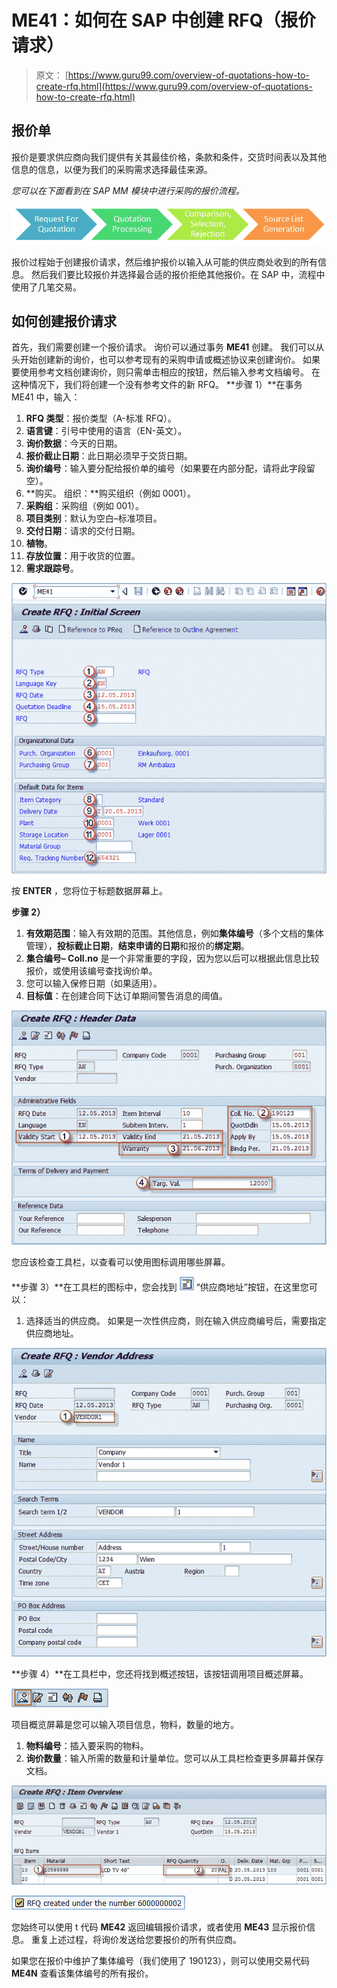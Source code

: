 # ME41：如何在 SAP 中创建 RFQ（报价请求）

> 原文： [https://www.guru99.com/overview-of-quotations-how-to-create-rfq.html](https://www.guru99.com/overview-of-quotations-how-to-create-rfq.html)

## 报价单

报价是要求供应商向我们提供有关其最佳价格，条款和条件，交货时间表以及其他信息的信息，以便为我们的采购需求选择最佳来源。

*您可以在下面看到在 SAP MM 模块中进行采购的报价流程。*

![](img/6321e0f164be34f2e03ac09d4d4783ff.png)

报价过程始于创建报价请求，然后维护报价以输入从可能的供应商处收到的所有信息。 然后我们要比较报价并选择最合适的报价拒绝其他报价。在 SAP 中，流程中使用了几笔交易。

## 如何创建报价请求

首先，我们需要创建一个报价请求。 询价可以通过事务 **ME41** 创建。 我们可以从头开始创建新的询价，也可以参考现有的采购申请或概述协议来创建询价。 如果要使用参考文档创建询价，则只需单击相应的按钮，然后输入参考文档编号。 在这种情况下，我们将创建一个没有参考文件的新 RFQ。 **步骤 1）**在事务 ME41 中，输入：

1.  **RFQ 类型**：报价类型（A-标准 RFQ）。
2.  **语言键**：引号中使用的语言（EN-英文）。
3.  **询价数据**：今天的日期。
4.  **报价截止日期**：此日期必须早于交货日期。
5.  **询价编号**：输入要分配给报价单的编号（如果要在内部分配，请将此字段留空）。
6.  **购买。 组织：**购买组织（例如 0001）。
7.  **采购组**：采购组（例如 001）。
8.  **项目类别**：默认为空白–标准项目。
9.  **交付日期**：请求的交付日期。
10.  **植物**。
11.  **存放位置**：用于收货的位置。
12.  **需求跟踪号**。

![](img/6dfa90cfd6955f98ed76835b71dc38a4.png)

按 **ENTER** ，您将位于标题数据屏幕上。

**步骤 2）**

1.  **有效期范围**：输入有效期的范围。其他信息，例如**集体编号**（多个文档的集体管理），**投标截止日期**，**结束申请的日期**和报价的**绑定期**。
2.  **集合编号– Coll.no** 是一个非常重要的字段，因为您以后可以根据此信息比较报价，或使用该编号查找询价单。
3.  您可以输入保修日期（如果适用）。
4.  **目标值**：在创建合同下达订单期间警告消息的阈值。

![](img/841c3122ba99a5f3bd64a75081953a16.png)

您应该检查工具栏，以查看可以使用图标调用哪些屏幕。

**步骤 3）**在工具栏的图标中，您会找到 ![](img/951397415729446a301676618d6f0190.png) “供应商地址”按钮，在这里您可以：

1.  选择适当的供应商。 如果是一次性供应商，则在输入供应商编号后，需要指定供应商地址。

![](img/f2a9f737c3ebc97deaa4bde9d5355321.png)

**步骤 4）**在工具栏中，您还将找到概述按钮，该按钮调用项目概述屏幕。

![](img/98a4f169115c916593b34497dbf2e7b4.png)

项目概览屏幕是您可以输入项目信息，物料，数量的地方。

1.  **物料编号**：插入要采购的物料。
2.  **询价数量**：输入所需的数量和计量单位。您可以从工具栏检查更多屏幕并保存文档。

![](img/ca0d7886912da8c21b6c0dd3c75d0bc8.png)

![ME41: How to Create RFQ (Request for Quotation) in SAP](img/27b86a574d6f00fc83dbe456e46c279b.png)

您始终可以使用 t 代码 **ME42** 返回编辑报价请求，或者使用 **ME43** 显示报价信息。 重复上述过程，将询价发送给您要报价的所有供应商。

如果您在报价中维护了集体编号（我们使用了 190123），则可以使用交易代码 **ME4N** 查看该集体编号的所有报价。